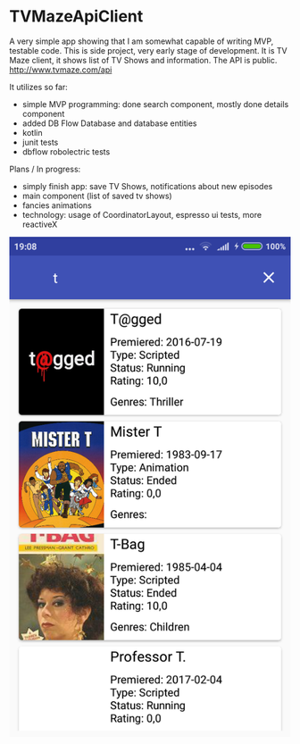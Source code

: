 # TVMazeApiClient

A very simple app showing that I am somewhat capable of writing MVP, testable code. This is side project, very early stage of development. It is TV Maze client, it shows list of TV Shows and information. The API is public. http://www.tvmaze.com/api

It utilizes so far:
* simple MVP programming: done search component, mostly done details component
* added DB Flow Database and database entities
* kotlin
* junit tests
* dbflow robolectric tests

Plans / In progress:
* simply finish app: save TV Shows, notifications about new episodes
* main component (list of saved tv shows)
* fancies animations
* technology: usage of CoordinatorLayout, espresso ui tests, more reactiveX

[![screen](readme/screenshot.png)](https://github.com/jdermont/TVMazeApiClient/blob/master/readme/video.mp4)
